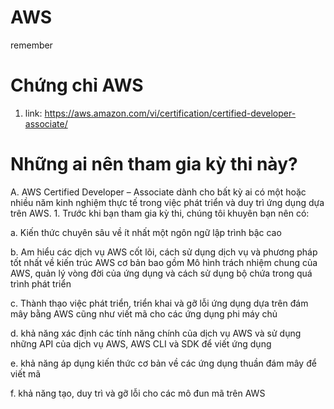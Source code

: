 # AWS
remember
# Chứng chỉ AWS

1. link: https://aws.amazon.com/vi/certification/certified-developer-associate/

# Những ai nên tham gia kỳ thi này?
A. AWS Certified Developer – Associate dành cho bất kỳ ai có một hoặc nhiều năm kinh nghiệm thực tế trong việc phát triển và duy trì ứng dụng dựa trên AWS. 1. Trước khi bạn tham gia kỳ thi, chúng tôi khuyên bạn nên có:

a. Kiến thức chuyên sâu về ít nhất một ngôn ngữ lập trình bậc cao

b. Am hiểu các dịch vụ AWS cốt lõi, cách sử dụng dịch vụ và phương pháp tốt nhất về kiến trúc AWS cơ bản bao gồm Mô hình trách nhiệm chung của AWS, quản lý vòng đời của ứng dụng và cách sử dụng bộ chứa trong quá trình phát triển

c. Thành thạo việc phát triển, triển khai và gỡ lỗi ứng dụng dựa trên đám mây bằng AWS cũng như viết mã cho các ứng dụng phi máy chủ

d. khả năng xác định các tính năng chính của dịch vụ AWS và sử dụng những API của dịch vụ AWS, AWS CLI và SDK để viết ứng dụng

e. khả năng áp dụng kiến thức cơ bản về các ứng dụng thuần đám mây để viết mã

f. khả năng tạo, duy trì và gỡ lỗi cho các mô đun mã trên AWS
